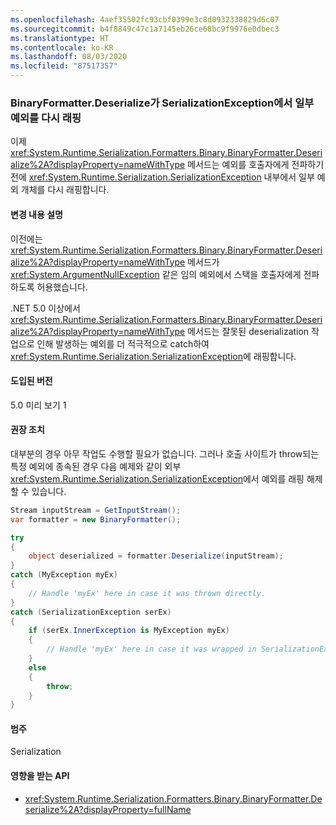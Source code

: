 ```yaml
---
ms.openlocfilehash: 4aef35502fc93cbf0399e3c8d0932338829d6c07
ms.sourcegitcommit: b4f8849c47c1a7145eb26ce68bc9f9976e0dbec3
ms.translationtype: HT
ms.contentlocale: ko-KR
ms.lasthandoff: 08/03/2020
ms.locfileid: "87517357"
---
```

### <a name="binaryformatterdeserialize-rewraps-some-exceptions-in-serializationexception"></a>BinaryFormatter.Deserialize가 SerializationException에서 일부 예외를 다시 래핑

이제 <xref:System.Runtime.Serialization.Formatters.Binary.BinaryFormatter.Deserialize%2A?displayProperty=nameWithType> 메서드는 예외를 호출자에게 전파하기 전에 <xref:System.Runtime.Serialization.SerializationException> 내부에서 일부 예외 개체를 다시 래핑합니다.

#### <a name="change-description"></a>변경 내용 설명

이전에는 <xref:System.Runtime.Serialization.Formatters.Binary.BinaryFormatter.Deserialize%2A?displayProperty=nameWithType> 메서드가 <xref:System.ArgumentNullException> 같은 임의 예외에서 스택을 호출자에게 전파하도록 허용했습니다.

.NET 5.0 이상에서 <xref:System.Runtime.Serialization.Formatters.Binary.BinaryFormatter.Deserialize%2A?displayProperty=nameWithType> 메서드는 잘못된 deserialization 작업으로 인해 발생하는 예외를 더 적극적으로 catch하여 <xref:System.Runtime.Serialization.SerializationException>에 래핑합니다.

#### <a name="version-introduced"></a>도입된 버전

5.0 미리 보기 1

#### <a name="recommended-action"></a>권장 조치

대부분의 경우 아무 작업도 수행할 필요가 없습니다. 그러나 호출 사이트가 throw되는 특정 예외에 종속된 경우 다음 예제와 같이 외부 <xref:System.Runtime.Serialization.SerializationException>에서 예외를 래핑 해제할 수 있습니다.

```csharp
Stream inputStream = GetInputStream();
var formatter = new BinaryFormatter();

try
{
    object deserialized = formatter.Deserialize(inputStream);
}
catch (MyException myEx)
{
    // Handle 'myEx' here in case it was thrown directly.
}
catch (SerializationException serEx)
{
    if (serEx.InnerException is MyException myEx)
    {
        // Handle 'myEx' here in case it was wrapped in SerializationException.
    }
    else
    {
        throw;
    }
}
```

#### <a name="category"></a>범주

Serialization

#### <a name="affected-apis"></a>영향을 받는 API

- <xref:System.Runtime.Serialization.Formatters.Binary.BinaryFormatter.Deserialize%2A?displayProperty=fullName>

<!--

#### Affected APIs

- `Overload:System.Runtime.Serialization.Formatters.Binary.BinaryFormatter.Deserialize`

-->
